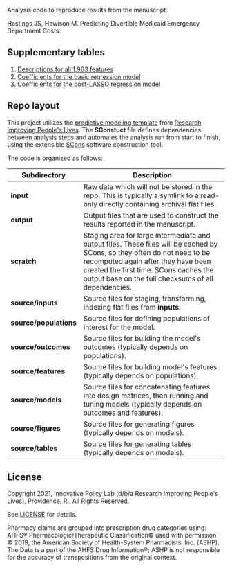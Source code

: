 Analysis code to reproduce results from the manuscript:

Hastings JS, Howison M. Predicting Divertible Medicaid Emergency Department Costs.

## Supplementary tables

1. [Descriptions for all 1,963 features](features.csv)
2. [Coefficients for the basic regression model](coef.basic.csv)
3. [Coefficients for the post-LASSO regression model](coef.postlasso.csv)

## Repo layout

This project utilizes the [predictive modeling template](https://github.com/ripl-org/predictive-template) from [Research Improving People's Lives](https://www.ripl.org). The **SConstuct** file defines dependencies between analysis steps and automates the analysis run from start to finish, using the extensible [SCons](http://scons.org/) software construction tool.

The code is organized as follows:

| Subdirectory | Description |
| --- | --- |
| **input** | Raw data which will not be stored in the repo. This is typically a symlink to a read-only directly containing archival flat files. |
| **output** | Output files that are used to construct the results reported in the manuscript. |
| **scratch** | Staging area for large intermediate and output files. These files will be cached by SCons, so they often do not need to be recomputed again after they have been created the first time. SCons caches the output base on the full checksums of all dependencies. |
| **source/inputs** | Source files for staging, transforming, indexing flat files from **inputs**. |
| **source/populations** | Source files for defining populations of interest for the model. |
| **source/outcomes** | Source files for building the model's outcomes (typically depends on populations). |
| **source/features** | Source files for building model's features (typically depends on populations). |
| **source/models** | Source files for concatenating features into design matrices, then running and tuning models (typically depends on outcomes and features). |
| **source/figures** | Source files for generating figures (typically depends on models). |
| **source/tables** | Source files for generating tables (typically depends on models). |

## License

Copyright 2021, Innovative Policy Lab (d/b/a Research Improving People's Lives), Providence, RI. All Rights Reserved.

See [LICENSE](LICENSE) for details.

Pharmacy claims are grouped into prescription drug categories using: AHFS® Pharmacologic/Therapeutic Classification© used with permission. © 2019, the American Society of Health-System Pharmacists, Inc. (ASHP). The Data is a part of the AHFS Drug Information®; ASHP is not responsible for the accuracy of transpositions from the original context.